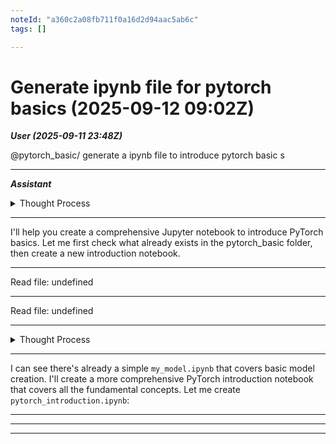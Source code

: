 ```yaml
---
noteId: "a360c2a08fb711f0a16d2d94aac5ab6c"
tags: []

---
```


<!-- Generated by SpecStory -->

# Generate ipynb file for pytorch basics (2025-09-12 09:02Z)

_**User (2025-09-11 23:48Z)**_

@pytorch_basic/ generate a ipynb file to introduce pytorch basic s

---

_**Assistant**_

<think><details><summary>Thought Process</summary>The user wants me to generate a Jupyter notebook file (.ipynb) to introduce PyTorch basics in the pytorch_basic folder. Let me first look at what already exists in that folder to see if there are any existing files I should be aware of.

From the project layout, I can see there's already:
- README.md (2.4KB, 46 lines)  
- my_model.ipynb (5.3KB, 173 lines)

Let me read the existing files to understand what's already there before creating a new introduction notebook.</details></think>

---

I'll help you create a comprehensive Jupyter notebook to introduce PyTorch basics. Let me first check what already exists in the pytorch_basic folder, then create a new introduction notebook.

---

Read file: undefined

---

Read file: undefined

---

<think><details><summary>Thought Process</summary>I can see there's already a basic notebook `my_model.ipynb` that covers some fundamental concepts, but it's quite simple and only covers basic model creation and saving/loading. The README suggests this is meant to be an introduction to PyTorch basics.

Looking at the existing notebook, it covers:
- Basic model definition with nn.Module
- Layer initialization
- Forward pass
- Sequential modules
- State dict and model saving/loading

However, for a comprehensive introduction to PyTorch basics, I should create a more detailed notebook that covers more fundamental concepts like:
- Tensors and basic operations
- Autograd and gradients
- Different types of layers
- Loss functions
- Optimizers
- Training loops
- Data loading
- Device handling (CPU/GPU)

I'll create a new comprehensive notebook called `pytorch_introduction.ipynb` that covers all the essential PyTorch basics while complementing the existing simple model example.</details></think>

---

I can see there's already a simple `my_model.ipynb` that covers basic model creation. I'll create a more comprehensive PyTorch introduction notebook that covers all the fundamental concepts. Let me create `pytorch_introduction.ipynb`:

---



---



---

